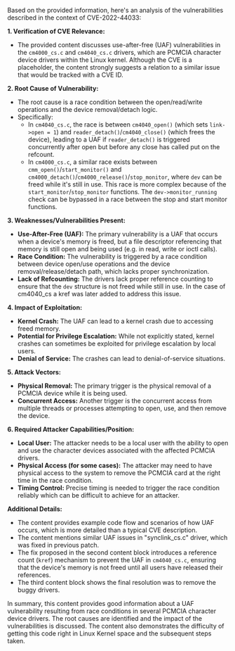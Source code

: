 Based on the provided information, here's an analysis of the vulnerabilities described in the context of CVE-2022-44033:

**1. Verification of CVE Relevance:**

   - The provided content discusses use-after-free (UAF) vulnerabilities in the `cm4000_cs.c` and `cm4040_cs.c` drivers, which are PCMCIA character device drivers within the Linux kernel. Although the CVE is a placeholder, the content strongly suggests a relation to a similar issue that would be tracked with a CVE ID.

**2. Root Cause of Vulnerability:**

   - The root cause is a race condition between the open/read/write operations and the device removal/detach logic.
   - Specifically:
        - In `cm4040_cs.c`, the race is between `cm4040_open()` (which sets `link->open = 1`) and `reader_detach()`/`cm4040_close()` (which frees the device), leading to a UAF if `reader_detach()` is triggered concurrently after open but before any close has called put on the refcount.
        - In `cm4000_cs.c`, a similar race exists between `cmm_open()`/`start_monitor()` and `cm4000_detach()`/`cm4000_release()`/`stop_monitor`, where `dev` can be freed while it's still in use.  This race is more complex because of the `start_monitor`/`stop_monitor` functions.  The `dev->monitor_running` check can be bypassed in a race between the stop and start monitor functions.

**3. Weaknesses/Vulnerabilities Present:**

   - **Use-After-Free (UAF):** The primary vulnerability is a UAF that occurs when a device's memory is freed, but a file descriptor referencing that memory is still open and being used (e.g. in read, write or ioctl calls).
   - **Race Condition:** The vulnerability is triggered by a race condition between device open/use operations and the device removal/release/detach path, which lacks proper synchronization.
   - **Lack of Refcounting:** The drivers lack proper reference counting to ensure that the `dev` structure is not freed while still in use. In the case of cm4040\_cs a kref was later added to address this issue.

**4. Impact of Exploitation:**

   - **Kernel Crash:** The UAF can lead to a kernel crash due to accessing freed memory.
   - **Potential for Privilege Escalation:** While not explicitly stated, kernel crashes can sometimes be exploited for privilege escalation by local users.
   - **Denial of Service:** The crashes can lead to denial-of-service situations.

**5. Attack Vectors:**

   - **Physical Removal:** The primary trigger is the physical removal of a PCMCIA device while it is being used.
   - **Concurrent Access:** Another trigger is the concurrent access from multiple threads or processes attempting to open, use, and then remove the device.

**6. Required Attacker Capabilities/Position:**

   - **Local User:** The attacker needs to be a local user with the ability to open and use the character devices associated with the affected PCMCIA drivers.
   - **Physical Access (for some cases):** The attacker may need to have physical access to the system to remove the PCMCIA card at the right time in the race condition.
   - **Timing Control:** Precise timing is needed to trigger the race condition reliably which can be difficult to achieve for an attacker.

**Additional Details:**

   - The content provides example code flow and scenarios of how UAF occurs, which is more detailed than a typical CVE description.
   - The content mentions similar UAF issues in "synclink\_cs.c" driver, which was fixed in previous patch.
   - The fix proposed in the second content block introduces a reference count (`kref`) mechanism to prevent the UAF in `cm4040_cs.c`, ensuring that the device's memory is not freed until all users have released their references.
   - The third content block shows the final resolution was to remove the buggy drivers.

In summary, this content provides good information about a UAF vulnerability resulting from race conditions in several PCMCIA character device drivers. The root causes are identified and the impact of the vulnerabilities is discussed. The content also demonstrates the difficulty of getting this code right in Linux Kernel space and the subsequent steps taken.